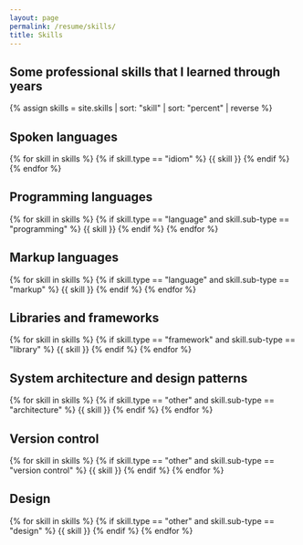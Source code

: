 ```yaml
---
layout: page
permalink: /resume/skills/
title: Skills
---
```


## Some professional skills that I learned through years

{% assign skills = site.skills | sort: "skill" | sort: "percent" | reverse %}

<article class="page card">
<h2>Spoken languages</h2>

{% for skill in skills %}
  {% if skill.type == "idiom" %}
  {{ skill }}
  {% endif %}
{% endfor %}
</article>

<article class="page card">
<h2>Programming languages</h2>

{% for skill in skills %}
  {% if skill.type == "language" and skill.sub-type == "programming" %}
  {{ skill }}
  {% endif %}
{% endfor %}
</article>

<article class="page card">
<h2>Markup languages</h2>

{% for skill in skills %}
  {% if skill.type == "language" and skill.sub-type == "markup" %}
  {{ skill }}
  {% endif %}
{% endfor %}
</article>

<article class="page card">
<h2>Libraries and frameworks</h2>

{% for skill in skills %}
  {% if skill.type == "framework" and skill.sub-type == "library" %}
  {{ skill }}
  {% endif %}
{% endfor %}
</article>

<article class="page card">
<h2>System architecture and design patterns</h2>

{% for skill in skills %}
  {% if skill.type == "other" and skill.sub-type == "architecture" %}
  {{ skill }}
  {% endif %}
{% endfor %}
</article>

<article class="page card">
<h2>Version control</h2>

{% for skill in skills %}
  {% if skill.type == "other" and skill.sub-type == "version control" %}
  {{ skill }}
  {% endif %}
{% endfor %}
</article>

<article class="page card">
<h2>Design</h2>

{% for skill in skills %}
  {% if skill.type == "other" and skill.sub-type == "design" %}
  {{ skill }}
  {% endif %}
{% endfor %}
</article>
